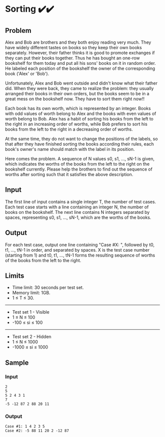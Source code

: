 # Sorting ✔️✔️
## Problem
Alex and Bob are brothers and they both enjoy reading very much. They have widely different tastes on books so they keep their own books separately. However, their father thinks it is good to promote exchanges if they can put their books together. Thus he has bought an one-row bookshelf for them today and put all his sons' books on it in random order. He labeled each position of the bookshelf the owner of the corresponding book ('Alex' or 'Bob').

Unfortunately, Alex and Bob went outside and didn't know what their father did. When they were back, they came to realize the problem: they usually arranged their books in their own orders, but the books seem to be in a great mess on the bookshelf now. They have to sort them right now!!

Each book has its own worth, which is represented by an integer. Books with odd values of worth belong to Alex and the books with even values of worth belong to Bob. Alex has a habit of sorting his books from the left to the right in an increasing order of worths, while Bob prefers to sort his books from the left to the right in a decreasing order of worths.

At the same time, they do not want to change the positions of the labels, so that after they have finished sorting the books according their rules, each book's owner's name should match with the label in its position.

Here comes the problem. A sequence of N values s0, s1, ..., sN-1 is given, which indicates the worths of the books from the left to the right on the bookshelf currently. Please help the brothers to find out the sequence of worths after sorting such that it satisfies the above description.

## Input
The first line of input contains a single integer T, the number of test cases. Each test case starts with a line containing an integer N, the number of books on the bookshelf. The next line contains N integers separated by spaces, representing s0, s1, ..., sN-1, which are the worths of the books.


## Output
For each test case, output one line containing "Case #X: ", followed by t0, t1, ..., tN-1 in order, and separated by spaces. X is the test case number (starting from 1) and t0, t1, ..., tN-1 forms the resulting sequence of worths of the books from the left to the right.

## Limits
- Time limit: 30 seconds per test set.
- Memory limit: 1GB.
- 1 ≤ T ≤ 30.
---
- Test set 1 - Visible
- 1 ≤ N ≤ 100
- -100 ≤ si ≤ 100
---
- Test set 2 - Hidden
- 1 ≤ N ≤ 1000
- -1000 ≤ si ≤ 1000

## Sample
### Input

```
2
5
5 2 4 3 1
7
-5 -12 87 2 88 20 11
```

### Output
```
Case #1: 1 4 2 3 5
Case #2: -5 88 11 20 2 -12 87
```